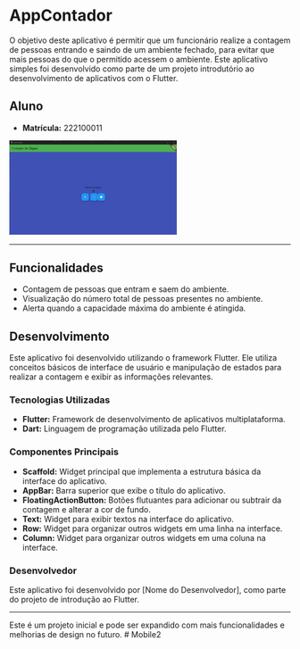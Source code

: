# AppContador

O objetivo deste aplicativo é permitir que um funcionário realize a contagem de pessoas entrando e saindo de um ambiente fechado, para evitar que mais pessoas do que o permitido acessem o ambiente. Este aplicativo simples foi desenvolvido como parte de um projeto introdutório ao desenvolvimento de aplicativos com o Flutter.

## Aluno

- **Matrícula:** 222100011

<img src="APP.png" alt="Imagem do Aplicativo" width="300">

---

## Funcionalidades

- Contagem de pessoas que entram e saem do ambiente.
- Visualização do número total de pessoas presentes no ambiente.
- Alerta quando a capacidade máxima do ambiente é atingida.

## Desenvolvimento

Este aplicativo foi desenvolvido utilizando o framework Flutter. Ele utiliza conceitos básicos de interface de usuário e manipulação de estados para realizar a contagem e exibir as informações relevantes.

### Tecnologias Utilizadas

- **Flutter:** Framework de desenvolvimento de aplicativos multiplataforma.
- **Dart:** Linguagem de programação utilizada pelo Flutter.

### Componentes Principais

- **Scaffold:** Widget principal que implementa a estrutura básica da interface do aplicativo.
- **AppBar:** Barra superior que exibe o título do aplicativo.
- **FloatingActionButton:** Botões flutuantes para adicionar ou subtrair da contagem e alterar a cor de fundo.
- **Text:** Widget para exibir textos na interface do aplicativo.
- **Row:** Widget para organizar outros widgets em uma linha na interface.
- **Column:** Widget para organizar outros widgets em uma coluna na interface.

### Desenvolvedor

Este aplicativo foi desenvolvido por [Nome do Desenvolvedor], como parte do projeto de introdução ao Flutter.

---

Este é um projeto inicial e pode ser expandido com mais funcionalidades e melhorias de design no futuro.
#   M o b i l e 2 
 
 
